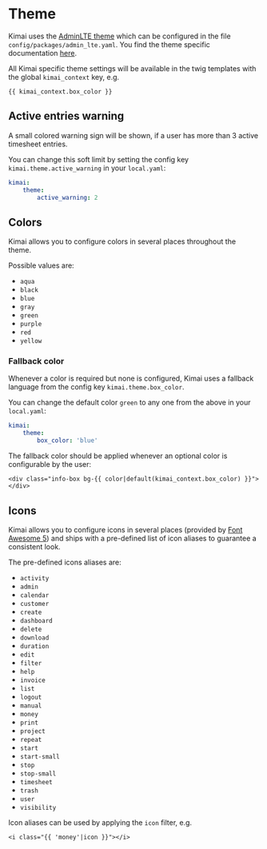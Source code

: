 # Theme

Kimai uses the [AdminLTE theme](https://github.com/kevinpapst/AdminLTEBundle/) which can be configured in the file `config/packages/admin_lte.yaml`. 
You find the theme specific documentation [here](https://github.com/kevinpapst/AdminLTEBundle/blob/master/Resources/docs/configurations.md).

All Kimai specific theme settings will be available in the twig templates with the global `kimai_context` key, e.g.

```twig
{{ kimai_context.box_color }}
``` 

## Active entries warning

A small colored warning sign will be shown, if a user has more than 3 active timesheet entries.

You can change this soft limit by setting the config key `kimai.theme.active_warning` in your `local.yaml`:

```yaml
kimai:
    theme:
        active_warning: 2
```

## Colors

Kimai allows you to configure colors in several places throughout the theme. 

Possible values are:

- `aqua`
- `black`
- `blue`
- `gray`
- `green`
- `purple`
- `red`
- `yellow`

### Fallback color

Whenever a color is required but none is configured, Kimai uses a fallback language from the config key `kimai.theme.box_color`.

You can change the default color `green` to any one from the above in your `local.yaml`:

```yaml
kimai:
    theme:
        box_color: 'blue'
```

The fallback color should be applied whenever an optional color is configurable by the user:

```twig
<div class="info-box bg-{{ color|default(kimai_context.box_color) }}"></div>
```

## Icons

Kimai allows you to configure icons in several places (provided by [Font Awesome 5](https://fontawesome.com/icons)) and ships 
with a pre-defined list of icon aliases to guarantee a consistent look.  

The pre-defined icons aliases are:

- `activity`
- `admin`
- `calendar`
- `customer`
- `create`
- `dashboard`
- `delete`
- `download`
- `duration`
- `edit`
- `filter`
- `help`
- `invoice`
- `list`
- `logout`
- `manual`
- `money`
- `print`
- `project`
- `repeat`
- `start`
- `start-small`
- `stop`
- `stop-small`
- `timesheet`
- `trash`
- `user`
- `visibility`

Icon aliases can be used by applying the `icon` filter, e.g.

```
<i class="{{ 'money'|icon }}"></i>
```


